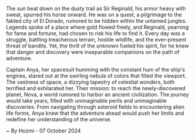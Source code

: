 
The sun beat down on the dusty trail as Sir Reginald, his armor heavy with sweat, spurred his horse onward. He was on a quest, a pilgrimage to the fabled city of El Dorado, rumored to be hidden within the untamed jungles. Legends spoke of a place where gold flowed freely, and Reginald, yearning for fame and fortune, had chosen to risk his life to find it. Every day was a struggle, battling treacherous terrain, hostile wildlife, and the ever-present threat of bandits. Yet, the thrill of the unknown fueled his spirit, for he knew that danger and discovery were inseparable companions on the path of adventure.

Captain Anya, her spacesuit humming with the constant hum of the ship's engines, stared out at the swirling nebula of colors that filled the viewport. The vastness of space, a dizzying tapestry of celestial wonders, both terrified and exhilarated her. Their mission: to reach the newly-discovered planet, Nova, a world rumored to harbor an ancient civilization. The journey would take years, filled with unimaginable perils and unimaginable discoveries. From navigating through asteroid fields to encountering alien life forms, Anya knew that the adventure ahead would push her limits and redefine her understanding of the universe. 

~ By Hozmi - 07 October 2024
